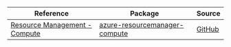 | Reference | Package | Source |
|---|---|---|
|[Resource Management - Compute](resourcemanager-compute-readme.md)|[azure-resourcemanager-compute](https://repo1.maven.org/maven2/com/azure/resourcemanager/azure-resourcemanager-compute)|[GitHub](https://github.com/Azure/azure-sdk-for-java/blob/main/sdk/resourcemanager/azure-resourcemanager-compute)|
